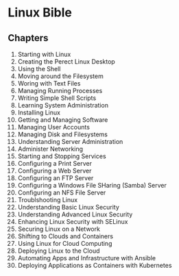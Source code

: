 # Linux Bible

## Chapters

1. Starting with Linux
2. Creating the Perect Linux Desktop
3. Using the Shell
4. Moving around the Filesystem
5. Woring with Text Files
6. Managing Running Processes
7. Writing Simple Shell Scripts
8. Learning System Administration
9. Installing Linux
10. Getting and Managing Software
11. Managing User Accounts
12. Managing Disk and Filesystems
13. Understanding Server Administration
14. Administer Networking
15. Starting and Stopping Services
16. Configuring a Print Server
17. Configuring a Web Server
18. Configuring an FTP Server
19. Configuring a Windows File SHaring (Samba) Server
20. Configuring an NFS File Server
21. Troublshooting Linux
22. Understanding Basic Linux Security
23. Understanding Advanced Linux Security
24. Enhancing Linux Security with SELinux
25. Securing Linux on a Network
26. Shifting to Clouds and Containers
27. Using Linux for Cloud Computing
28. Deploying Linux to the Cloud
29. Automating Apps and Infrastructure with Ansible
30. Deploying Applications as Containers with Kubernetes
